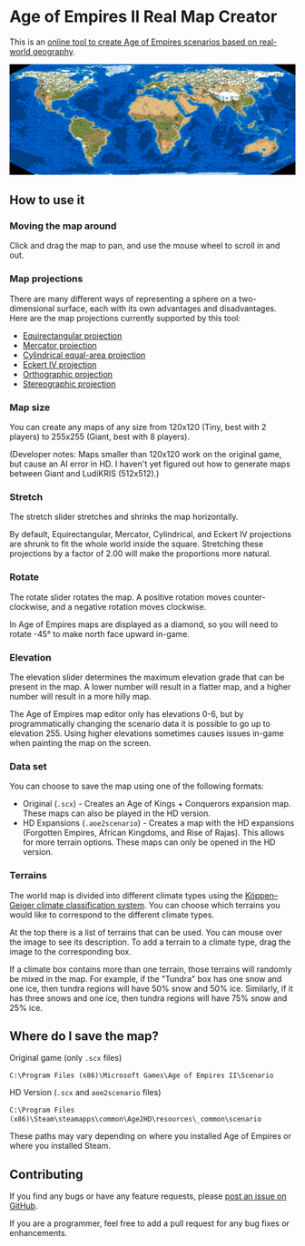 # Age of Empires II Real Map Creator

This is an [online tool to create Age of Empires scenarios based on real-world geography](https://peterolson.github.io/AOE2-Real-Map-Creator/).

![World map](img/example_map.bmp "World map")

## How to use it

### Moving the map around

Click and drag the map to pan, and use the mouse wheel to scroll in and out.

### Map projections

There are many different ways of representing a sphere on a two-dimensional surface, each with its own advantages and disadvantages. Here are the map projections currently supported by this tool:

 - [Equirectangular projection](https://en.wikipedia.org/wiki/Equirectangular_projection)
 - [Mercator projection](https://en.wikipedia.org/wiki/Mercator_projection)
 - [Cylindrical equal-area projection](https://en.wikipedia.org/wiki/Cylindrical_equal-area_projection)
 - [Eckert IV projection](https://en.wikipedia.org/wiki/Eckert_IV_projection)
 - [Orthographic projection](https://en.wikipedia.org/wiki/Orthographic_projection_in_cartography)
 - [Stereographic projection](https://en.wikipedia.org/wiki/Stereographic_projection)
 
### Map size

You can create any maps of any size from 120x120 (Tiny, best with 2 players) to 255x255 (Giant, best with 8 players).

(Developer notes: Maps smaller than 120x120 work on the original game, but cause an AI error in HD. I haven't yet figured out how to generate maps between Giant and LudiKRIS (512x512).)

### Stretch

The stretch slider stretches and shrinks the map horizontally. 

By default, Equirectangular, Mercator, Cylindrical, and Eckert IV projections are shrunk to fit the whole world inside the square. Stretching these projections by a factor of 2.00 will make the proportions more natural.

### Rotate

The rotate slider rotates the map. A positive rotation moves counter-clockwise, and a negative rotation moves clockwise.

In Age of Empires maps are displayed as a diamond, so you will need to rotate -45° to make north face upward in-game.

### Elevation

The elevation slider determines the maximum elevation grade that can be present in the map. A lower number will result in a flatter map, and a higher number will result in a more hilly map.

The Age of Empires map editor only has elevations 0-6, but by programmatically changing the scenario data it is possible to go up to elevation 255. Using higher elevations sometimes causes issues in-game when painting the map on the screen.

### Data set

You can choose to save the map using one of the following formats:

 - Original (`.scx`) - Creates an Age of Kings + Conquerors expansion map. These maps can also be played in the HD version.
 - HD Expansions (`.aoe2scenario`) - Creates a map with the HD expansions (Forgotten Empires, African Kingdoms, and Rise of Rajas). This allows for more terrain options. These maps can only be opened in the HD version.
 
### Terrains
 
The world map is divided into different climate types using the [Köppen–Geiger climate classification system](https://en.wikipedia.org/wiki/K%C3%B6ppen_climate_classification). You can choose which terrains you would like to correspond to the different climate types.
 
At the top there is a list of terrains that can be used. You can mouse over the image to see its description. To add a terrain to a climate type, drag the image to the corresponding box.

If a climate box contains more than one terrain, those terrains will randomly be mixed in the map. For example, if the "Tundra" box has one snow and one ice, then tundra regions will have 50% snow and 50% ice. Similarly, if it has three snows and one ice, then tundra regions will have 75% snow and 25% ice.

## Where do I save the map?

Original game (only `.scx` files)

    C:\Program Files (x86)\Microsoft Games\Age of Empires II\Scenario

HD Version (`.scx` and `aoe2scenario` files)

    C:\Program Files (x86)\Steam\steamapps\common\Age2HD\resources\_common\scenario
	
These paths may vary depending on where you installed Age of Empires or where you installed Steam.

## Contributing

If you find any bugs or have any feature requests, please [post an issue on GitHub](https://github.com/peterolson/AOE2-Real-Map-Creator/issues/new).

If you are a programmer, feel free to add a pull request for any bug fixes or enhancements.